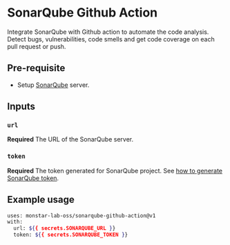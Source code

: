 # SonarQube Github Action
Integrate SonarQube with Github action to automate the code analysis. Detect bugs, vulnerabilities, code smells and get code coverage on each pull request or push.

## Pre-requisite
- Setup [SonarQube](https://docs.sonarqube.org/latest/setup/install-server/) server.

## Inputs

### `url`

**Required** The URL of the SonarQube server.

### `token`

**Required** The token generated for SonarQube project. See [how to generate SonarQube token](https://docs.sonarqube.org/latest/user-guide/user-token/).

## Example usage
```bash
uses: monstar-lab-oss/sonarqube-github-action@v1
with:
  url: ${{ secrets.SONARQUBE_URL }}
  token: ${{ secrets.SONARQUBE_TOKEN }}
```